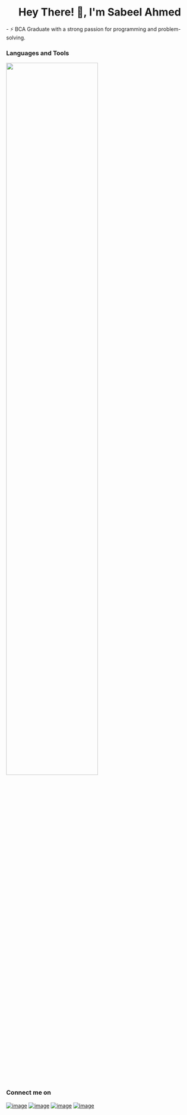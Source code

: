 <h1 align="center">Hey There! 👋, I'm Sabeel Ahmed
<!--   <img height="40" src="https://emoji.gg/assets/emoji/7333-parrotdance.gif"> -->
 </h1>
- ⚡ BCA Graduate with a strong passion for programming and problem-solving.

<h3>Languages and Tools</h3>
<p>
  <a href="https://skillicons.dev">
    <img width=70% src="https://skillicons.dev/icons?i=react,html,css,bootstrap,py,js,git,github,postgres,linux,vscode" />
  </a>
</p>

<h3>Connect me on</h3>
<div>

[![image](https://img.shields.io/badge/LinkedIn-0077B5?style=for-the-badge&logo=linkedin&logoColor=white)](https://www.linkedin.com/in/sabeel-ahmed-3891b7383/)
[![image](https://img.shields.io/badge/Instagram-E4405F?style=for-the-badge&logo=instagram&logoColor=white)](https://www.instagram.com/programmingwithsabeel/)
[![image](https://img.shields.io/badge/Gmail-D14836?style=for-the-badge&logo=gmail&logoColor=white)](mailto:sabeel2311@gmail.com)
[![image](https://img.shields.io/badge/YouTube-FF0000?style=for-the-badge&logo=youtube&logoColor=white)](https://www.youtube.com/@programmingwithsabeel)


</div>

